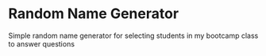 # Random Name Generator
Simple random name generator for selecting students in my bootcamp class to answer questions
